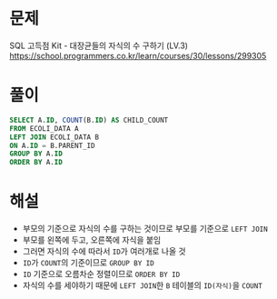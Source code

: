 # 문제
SQL 고득점 Kit - 대장균들의 자식의 수 구하기 (LV.3)
https://school.programmers.co.kr/learn/courses/30/lessons/299305


# 풀이

```SQL
SELECT A.ID, COUNT(B.ID) AS CHILD_COUNT
FROM ECOLI_DATA A
LEFT JOIN ECOLI_DATA B
ON A.ID = B.PARENT_ID
GROUP BY A.ID
ORDER BY A.ID
```


# 해설
* 부모의 기준으로 자식의 수를 구하는 것이므로
  부모를 기준으로 `LEFT JOIN`
* 부모를 왼쪽에 두고, 오른쪽에 자식을 붙임
* 그러면 자식의 수에 따라서 `ID`가 여러개로 나올 것
* `ID`가 `COUNT`의 기준이므로 `GROUP BY ID`
* `ID` 기준으로 오름차순 정렬이므로 `ORDER BY ID`
* 자식의 수를 세야하기 때문에 `LEFT JOIN`한 `B` 테이블의 `ID(자식)`을 `COUNT`